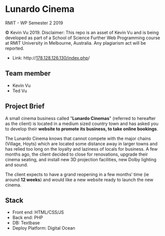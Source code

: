 # Lunardo Cinema

RMIT - WP Semester 2 2019

© Kevin Vu 2019. Disclaimer: This repo is an asset of Kevin Vu and is being developed as part of a School of Science Further Web Programming course at RMIT University in Melbourne, Australia. Any plagiarism act will be reported.

- Link: http://[178.128.126.130/index.php](http://178.128.126.130/index.php)/ 

## Team member
- Kevin Vu
- Ted Vu

## Project Brief
A small cinema business called "**Lunardo Cinemas**" (referred to hereafter as the client) is located in a medium sized country town and has asked you to develop their **website to promote its business, to take online bookings**.

The Lunardo Cinema knows that cannot compete with the major chains (Village, Hoyts) which are located some distance away in larger towns and has relied too long on the loyalty and laziness of locals for business. A few months ago, the client decided to close for renovations, upgrade their cinema seating, and install new 3D projection facilities, new Dolby lighting and sound.

The client expects to have a grand reopening in a few months’ time (ie around **12 weeks**) and would like a new website ready to launch the new cinema.

## Stack
- Front end: HTML/CSS/JS
- Back end: PHP
- DB: Textbase
- Deploy Platform: Digital Ocean
